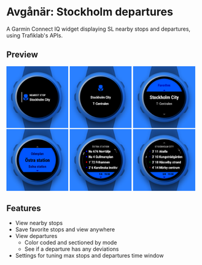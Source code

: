 # Avgånär: Stockholm departures

A Garmin Connect IQ widget displaying SL nearby stops and departures, using Trafiklab's APIs.

## Preview

<p><img src="presentation/view-glance.png" width="32%" /> <img src="presentation/view-preview.png" width="32%" /> <img src="presentation/view-stops-nearby.png" width="32%" /> <img src="presentation/view-stops-favorites.png" width="32%" /> <img src="presentation/view-departures-bus.png" width="32%" /> <img src="presentation/view-departures-metro.png" width="32%" /> </p>

## Features

- View nearby stops
- Save favorite stops and view anywhere
- View departures
  - Color coded and sectioned by mode
  - See if a departure has any deviations
- Settings for tuning max stops and departures time window
